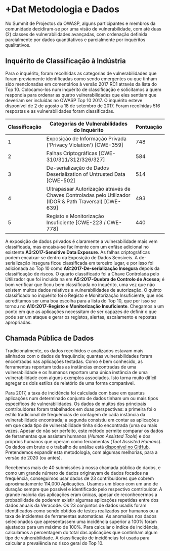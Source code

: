 # +Dat Metodologia e Dados

No Summit de Projectos da OWASP, alguns participantes e membros da comunidade decidiram-se por uma visão de vulnerabilidade, com até duas (2) classes de vulnerabilidades avançadas, com ordenação definida parcialmente por dados quantitativos e parcialmente por inquéritos qualitativos.
 
## Inquérito de Classificação à Indústria

Para o inquérito, foram recolhidas as categorias de vulnerabilidades que foram previamente identificadas como sendo emergentes ou que tinham sido mencionadas em comentários à versão 2017 RC1 através da lista do Top 10. Colocamo-los num inquérito de classificação e solicitamos a quem respondia para ordenar as quatro vulnerabilidades que eles sentiam que deveriam ser incluídas no OWASP Top 10 2017. O inquérito esteve disponível de 2 de agosto a 18 de setembro de 2017. Foram recolhidas 516 respostas e as vulnerabilidades foram classificadas.

| Classificação | Categorias de Vulnerabilidades do Inquérito | Pontuação |
| -- | -- | -- |
| 1 | Exposição de Informação Privada ('Privacy Violation') [CWE-359] | 748 |
| 2 | Falhas Criptográficas [CWE-310/311/312/326/327]| 584 |
| 3 | De-serialização de Dados Deserialization of Untrusted Data [CWE-502] | 514 |
| 4 | Ultrapassar Autorização através de Chaves Controladas pelo Utilizador (IDOR & Path Traversal) [CWE-639] | 493 |
| 5 | Registo e Monitorização Insuficiente [CWE-223 / CWE-778]| 440 |

A exposição de dados privados é claramente a vulnerabilidade mais vem classificada, mas encaixa-se facilmente com um enfâse adicional no existente **A3:2017-Sensitive Data Exposure**. As falhas criptográficas podem encaixar-se dentro da Exposição de Dados Sensíveis. A de-serialização insegura ficou classificada em terceiro lugar, e por isso foi adicionada ao Top 10 como **A8:2017-De-serialização Insegura** depois da classificação de riscos. O quarto classificado foi a Chave Controlada pelo Utilizador que foi incluída na em **A5:2017-Quebra de Controlo de Acesso**; é bom verificar que ficou bem classificada no inquérito, uma vez que não existem muitos dados relativos a vulnerabilidades de autorização. O quinto classificado no inquérito foi o Registo e Monitorização Insuficiente, que nós acreditamos ser uma boa escolha para a lista do Top 10, que por isso se tornou no **A10:2017-Registo e Monitorização Insuficiente**. Chegamos a um ponto em que as aplicações necessitam de ser capazes de definir o que pode ser um ataque e gerar os registos, alertas, escalamento e repostas apropriadas. 

## Chamada Pública de Dados

Tradicionalmente, os dados recolhidos e analizados estavam mais alinhados com o dados de frequência; quantas vulnerabilidades foram encontradas nas aplicações testadas. Como é bem conhecido, as ferramentas reportam todas as instâncias encontradas de uma vulnerabilidade e os humanos reportam uma única instância de uma vulnerabilidade com alguns exemplos associados. Isto torna muito difícil agregar os dois estilos de relatório de uma forma comparável.

Para 2017, a taxa de incidência foi calculada com base em quantas aplicações num determinado conjunto de dados tinham um ou mais tipos específicos de vulnerabilidades. Os dados de muitos dos principais contribuidores foram trabalhados em duas perspectivas: a primeira foi o estilo tradicional de frequências de contagem de cada instância da vulnerabilidade encontrada; a segunda consistiu em contar as aplicações em que cada tipo de vulnerabilidade tinha sido encontrada (uma ou mais vezes. Apesar de não ser perfeito, este método permite comparar os dados de ferramentas que assistem humanos (*Human Assisted Tools*) e dos próprios humanos que operam como ferramentas (*Tool Assisted Humans*). Os dados em bruto e o trabalho de análise está [disponível no GitHub][1]. Pretendemos expandir esta metodologia, com algumas melhorias, para a versão de 2020 (ou antes).

Recebemos mais de 40 submissões à nossa chamada pública de dados, e como um grande número de dados originavam de dados focados na frequência, conseguimos usar dados de 23 contribuidores que cobrem aproximadamente 114,000 Aplicações. Usamos um bloco com um ano de duração sempre que possível e identificado pelo respectivo contribuidor. A grande maioria das aplicações eram únicas, apesar de reconhecermos a probabilidade de poderem existir algumas aplicações repetidas entre dos dados anuais da Veracode. Os 23 conjuntos de dados usadis foram identificados como sendo obtidos de testes realizados por humanos ou a taxa de incidentes de ferramentas automaticas. As anomalias nos dados selecionados que apresentassem uma incidência superior a 100% foram ajustados para um máximo de 100%. Para calcular o indíce de incidência, calculamos a percentagem do total das aplicações que continham algum tipo de vulnerabilidade. A classificação de incidências foi usada para calcular a prevalência no risco geral do Top 10. 

[1]:	https://github.com/OWASP/Top10/tree/master/2017/datacall
